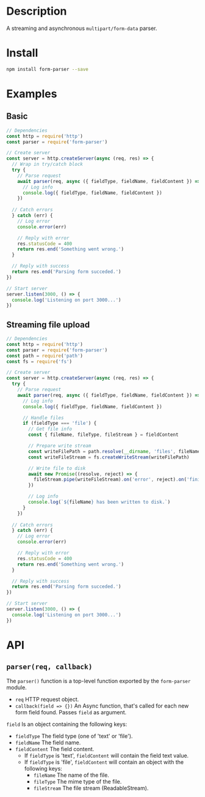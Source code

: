 # Description
A streaming and asynchronous `multipart/form-data` parser.

# Install
```bash
npm install form-parser --save
```

# Examples

## Basic
```js
// Dependencies
const http = require('http')
const parser = require('form-parser')

// Create server
const server = http.createServer(async (req, res) => {
  // Wrap in try/catch block
  try {
    // Parse request
    await parser(req, async ({ fieldType, fieldName, fieldContent }) => {
      // Log info
      console.log({ fieldType, fieldName, fieldContent })
    })
  
  // Catch errors
  } catch (err) {
    // Log error
    console.error(err)

    // Reply with error
    res.statusCode = 400
    return res.end('Something went wrong.')
  }

  // Reply with success
  return res.end('Parsing form succeded.')
})

// Start server
server.listen(3000, () => {
  console.log('Listening on port 3000...')
})
```

## Streaming file upload
```js
// Dependencies
const http = require('http')
const parser = require('form-parser')
const path = require('path')
const fs = require('fs')

// Create server
const server = http.createServer(async (req, res) => {
  try {
    // Parse request
    await parser(req, async ({ fieldType, fieldName, fieldContent }) => {
      // Log info
      console.log({ fieldType, fieldName, fieldContent })

      // Handle files
      if (fieldType === 'file') {
        // Get file info
        const { fileName, fileType, fileStream } = fieldContent

        // Prepare write stream
        const writeFilePath = path.resolve(__dirname, 'files', fileName)
        const writeFileStream = fs.createWriteStream(writeFilePath)

        // Write file to disk
        await new Promise((resolve, reject) => {
          fileStream.pipe(writeFileStream).on('error', reject).on('finish', resolve)
        })

        // Log info
        console.log(`${fileName} has been written to disk.`)
      }
    })
  
  // Catch errors
  } catch (err) {
    // Log error
    console.error(err)

    // Reply with error
    res.statusCode = 400
    return res.end('Something went wrong.')
  }

  // Reply with success
  return res.end('Parsing form succeded.')
})

// Start server
server.listen(3000, () => {
  console.log('Listening on port 3000...')
})
```

# API

## `parser(req, callback)`
The `parser()` function is a top-level function exported by the `form-parser` module.

* `req` HTTP request object.
* `callback(field => {})` An Async function, that's called for each new form field found. Passes `field` as argument.

`field` Is an object containing the following keys:
  * `fieldType` The field type (one of 'text' or 'file').
  * `fieldName` The field name.
  * `fieldContent` The field content.
    * If `fieldType` is 'text', `fieldContent` will contain the field text value.
    * If `fieldType` is 'file', `fieldContent` will contain an object with the following keys:
      * `fileName` The name of the file.
      * `fileType` The mime type of the file.
      * `fileStream` The file stream (ReadableStream).